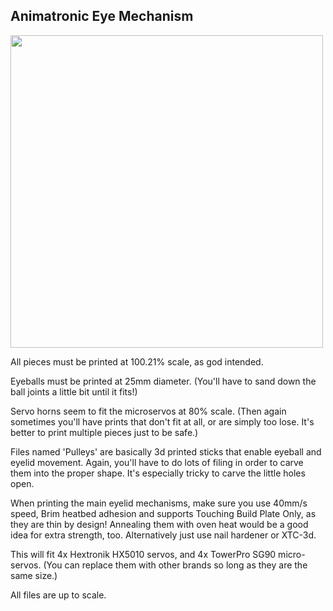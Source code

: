 ## Animatronic Eye Mechanism


<a href="url"><img src="https://github.com/misses-robot/Sylvie-The-Robot/blob/master/blender/v0.20/animatronic-eyes/Screenshot%20from%202019-02-10%2017-31-35.png" width="500" ></a>

All pieces must be printed at 100.21% scale, as god intended.

Eyeballs must be printed at 25mm diameter. (You'll have to sand down the ball joints a little bit until it fits!)

Servo horns seem to fit the microservos at 80% scale. (Then again sometimes you'll have prints that don't fit at all, or are simply too lose. It's better to print multiple pieces just to be safe.)

Files named 'Pulleys' are basically 3d printed sticks that enable eyeball and eyelid movement. Again, you'll have to do lots of filing in order to carve them into the proper shape. It's especially tricky to carve the little holes open.

When printing the main eyelid mechanisms, make sure you use 40mm/s speed, Brim heatbed adhesion and supports Touching Build Plate Only, as they are thin by design! Annealing them with oven heat would be a good idea for extra strength, too. Alternatively just use nail hardener or XTC-3d.

This will fit 4x Hextronik HX5010 servos, and 4x TowerPro SG90 micro-servos. (You can replace them with other brands so long as they are the same size.)

All files are up to scale.


